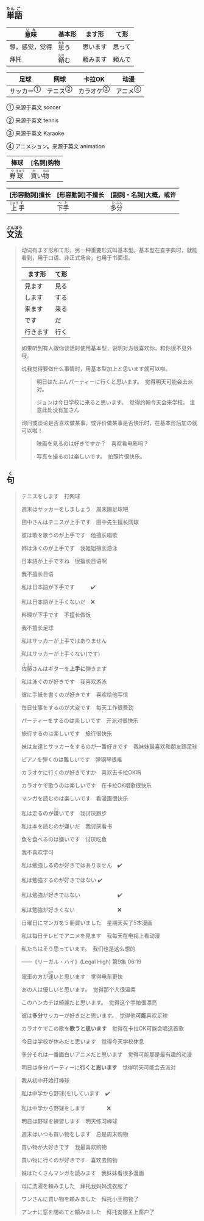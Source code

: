 ## <ruby>単<rt>たん</rt>語<rt>ご</rt></ruby>

| <ruby>意<rt>い</rt>味<rt>み</rt></ruby> | 基本形                         | ます形   | て形   |
| --------------------------------------- | ------------------------------ | -------- | ------ |
| 想，感觉，觉得                          | <ruby>思<rt>おも</rt>う</ruby> | 思います | 思って |
| 拜托                                    | <ruby>頼<rt>たの</rt>む</ruby> | 頼みます | 頼んで |

| 足球                        | 网球                      | 卡拉OK                      | 动漫                      |
| --------------------------- | ------------------------- | --------------------------- | ------------------------- |
| <a>サッカー</a><sup>①</sup> | <a>テニス</a><sup>②</sup> | <a>カラオケ</a><sup>③</sup> | <a>アニメ</a><sup>④</sup> |

① 来源于英文 soccer

② 来源于英文 tennis

③ 来源于英文 Karaoke

④ アニメション。来源于英文 animation

| 棒球                                        | [名詞]购物                                           |
| ------------------------------------------- | ---------------------------------------------------- |
| <ruby>野<rt>や</rt>球<rt>きゅう</rt></ruby> | <ruby>買<rt>か</rt>い<rt></rt>物<rt>もの</rt></ruby> |



| [形容動詞]擅长                              | [形容動詞]不擅长                        | [副詞・名詞]大概，或许                    |
| ------------------------------------------- | --------------------------------------- | ----------------------------------------- |
| <ruby>上<rt>じょう</rt>手<rt>ず</rt></ruby> | <ruby>下<rt>へ</rt>手<rt>た</rt></ruby> | <ruby>多<rt>た</rt>分<rt>ぶん</rt></ruby> |



## <ruby>文<rt>ぶん</rt>法<rt>ぽう</rt></ruby>

> 动词有ます形和て形，另一种重要形式叫基本型。基本型在查字典时，就能看到，用于口语、非正式场合，也用于书面语。
>
> | ます形   | て形 |
> | -------- | ---- |
> | 見ます   | 見る |
> | します   | する |
> | 来ます   | 来る |
> | です     | だ   |
> | 行きます | 行く |
>
> 如果听到有人跟你谈话时使用基本型，说明对方很喜欢你，和你很不见外哦。
>
> 
>
> 说我觉得要做什么事情时，用基本型加上と思います就可以啦。
>
> > 明日はたぶんパーティーに行くと思います。　觉得明天可能会去派对。
> >
> > ジョンは今日学校に来ると思います。　觉得约翰今天会来学校。	注意此处没有加さん
>
> 
>
> 询问或谈论是否喜欢做某事，或评价做某事是否快乐时，在基本形后加の就可以啦！
>
> > 映画を見るのは好きですか？　喜欢看电影吗？
> >
> > 写真を撮るのは楽しいです。　拍照片很快乐。



## <ruby>句<rt>く</rt></ruby>

> テニスをします　打网球
>
> 週末はサッカーをしましょう　周末踢足球吧
>
> 田中さんはテニスが上手です　田中先生擅长网球
>
> 彼は歌を歌うのが上手です　他擅长唱歌
>
> 姉は泳ぐのが上手です　我姐姐擅长游泳
>
> 日本語が上手ですね　很擅长日语啊
>
> 我不擅长日语
>
> 私は日本語が下手です　　　✔️
>
> 私は日本語が上手くないだ　❌
>
> 料理が下手です　不擅长做饭
>
> 我不擅长足球
>
> 私はサッカーが上手ではありません
>
> 私はサッカーが上手くない(です)
>
> 
>
> <ruby>佐<rt>さ</rt>藤<rt>よう</rt></ruby>さんはギターを**上手に**弾きます

> 私は泳ぐのが好きです　我喜欢游泳
>
> 彼に手紙を書くのが好きです　喜欢给他写信
>

> 毎日仕事をするのが大変です　每天工作很费劲
>
> パーティーをするのは楽しいです　开派对很快乐
>
> 旅行するのは楽しいです　旅行很快乐
>
> 妹は友達とサッカーをするのが一番好きです　我妹妹最喜欢和朋友踢足球
>
> ピアノを弾くのは難しいです　弹钢琴很难
>
> カラオケに行くのが好きですか　喜欢去卡拉OK吗
>
> カラオケで歌うのは楽しいです　在卡拉OK唱歌很快乐
>
> マンガを読むのは楽しいです　看漫画很快乐
>
> 私は走るのが<ruby>嫌<rt>きら</rt>い</ruby>です　我讨厌跑步
>
> 私は本を読むのが嫌いだ　我讨厌看书
>
> 魚を食べるのは嫌いです　讨厌吃鱼
>
> 我不喜欢学习
>
> 私は勉強しるのが好きではありません　✔️
>
> 私は勉強するのが好きではない				✔️️
>
> 私は勉強が好きではない　　　　　　　✔️
>
> 私は勉強が好きくない　　　　　　　　❌

> 日曜日にマンガを５冊買いました　星期天买了5本漫画
>
> 私は毎日テレビでアニメを見ます　我每天在电视上看动漫
>

> 私たちはそう思っています。　我们也是这么想的
>
> ——《リーガル・ハイ》(Legal High) 第9集 06:19
>
> 電車の方が<ruby>速<rt>はや</rt>い</ruby>と思います　觉得电车更快
>
> あの人は優しいと思います。　觉得那个人很温柔
>
> このハンカチは綺麗だと思います。　觉得这个手帕很漂亮
>
> 彼は**多分**サッカーが好きだと思います。　觉得他**可能**喜欢足球
>
> カラオケでこの歌を**歌うと思います**　觉得在卡拉OK可能会唱这首歌
>
> 今日は学校が休みだと思います　觉得今天学校休息
>
> 多分それは一番面白いアニメだと思います　觉得可能那是最有趣的动漫
>
> 明日は多分パーティーに**行くと思います**　觉得明天可能会去派对

> 我从初中开始打棒球
>
> 私は中学から野球(を)しています　✔️
>
> 私は中学から野球をします　　　　❌
>
> 明日は野球を練習します　明天练习棒球
>
> 週末はいつも買い物をします　总是周末购物
>
> 買い物が大好きです　我最喜欢购物
>
> 買い物に行くのが好きです　喜欢去购物
>
> 妹はたくさんマンガを読みます　我妹妹看很多漫画
>

> 母に洗濯を頼みました　拜托我妈妈洗衣服了
>
> ワンさんに買い物を頼みました　拜托小王购物了
>
> アンナに窓を閉めてと頼みました　拜托安娜关上窗户了
